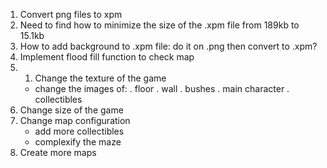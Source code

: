 1. Convert png files to xpm
2. Need to find how to minimize the size of the .xpm file from 189kb to 15.1kb
3. How to add background to .xpm file: do it on .png then convert to .xpm?
4. Implement flood fill function to check map
5. 
	1. Change the texture of the game
	+ change the images of:
	  . floor
	  . wall
	  . bushes
	  . main character
	  . collectibles
1. Change size of the game
2. Change map configuration
	+ add more collectibles
	+ complexify the maze
3. Create more maps
